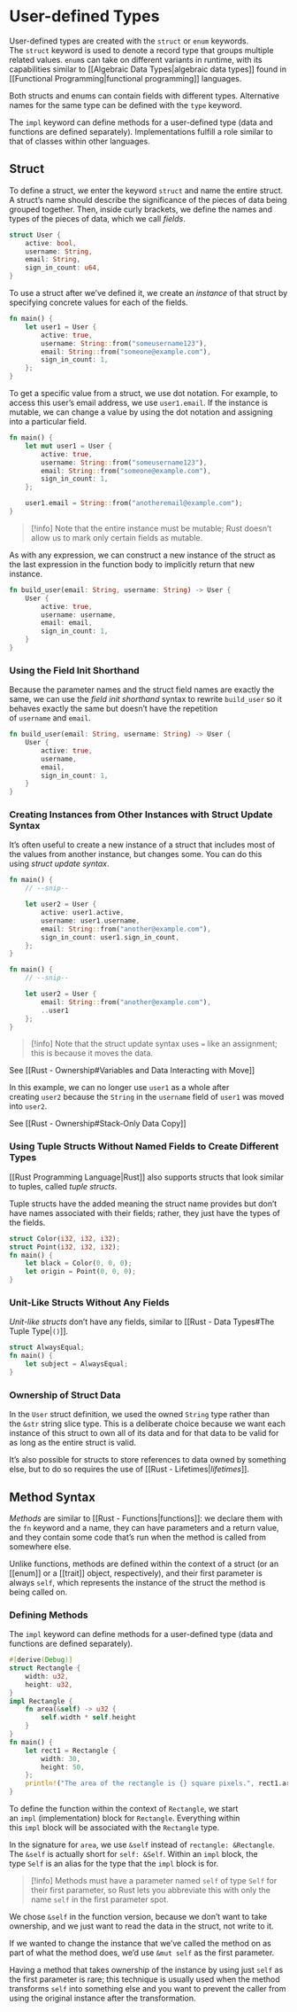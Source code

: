 # User-defined Types
User-defined types are created with the `struct` or `enum` keywords. The `struct` keyword is used to denote a record type that groups multiple related values. `enum`s can take on different variants in runtime, with its capabilities similar to [[Algebraic Data Types|algebraic data types]] found in [[Functional Programming|functional programming]] languages.

Both structs and enums can contain fields with different types. Alternative names for the same type can be defined with the `type` keyword.

The `impl` keyword can define methods for a user-defined type (data and functions are defined separately). Implementations fulfill a role similar to that of classes within other languages.

## Struct
To define a struct, we enter the keyword `struct` and name the entire struct. A struct’s name should describe the significance of the pieces of data being grouped together. Then, inside curly brackets, we define the names and types of the pieces of data, which we call *fields*.

```Rust
struct User {
	active: bool,
	username: String,
	email: String,
	sign_in_count: u64,
}
```

To use a struct after we’ve defined it, we create an _instance_ of that struct by specifying concrete values for each of the fields.

```Rust
fn main() {
    let user1 = User {
        active: true,
        username: String::from("someusername123"),
        email: String::from("someone@example.com"),
        sign_in_count: 1,
    };
}
```

To get a specific value from a struct, we use dot notation. For example, to access this user’s email address, we use `user1.email`. If the instance is mutable, we can change a value by using the dot notation and assigning into a particular field.

```Rust
fn main() {
    let mut user1 = User {
        active: true,
        username: String::from("someusername123"),
        email: String::from("someone@example.com"),
        sign_in_count: 1,
    };

    user1.email = String::from("anotheremail@example.com");
}
```

> [!info]
> Note that the entire instance must be mutable; Rust doesn’t allow us to mark only certain fields as mutable.

As with any expression, we can construct a new instance of the struct as the last expression in the function body to implicitly return that new instance.

```Rust
fn build_user(email: String, username: String) -> User {
	User {
		active: true,
		username: username,
		email: email,
		sign_in_count: 1,
	}
}
```

### Using the Field Init Shorthand
Because the parameter names and the struct field names are exactly the same, we can use the _field init shorthand_ syntax to rewrite `build_user` so it behaves exactly the same but doesn’t have the repetition of `username` and `email`.

```Rust
fn build_user(email: String, username: String) -> User {
    User {
        active: true,
        username,
        email,
        sign_in_count: 1,
    }
}
```

### Creating Instances from Other Instances with Struct Update Syntax
It’s often useful to create a new instance of a struct that includes most of the values from another instance, but changes some. You can do this using _struct update syntax_.
```Rust
fn main() {
    // --snip--

    let user2 = User {
        active: user1.active,
        username: user1.username,
        email: String::from("another@example.com"),
        sign_in_count: user1.sign_in_count,
    };
}
```

```Rust
fn main() {
    // --snip--

    let user2 = User {
        email: String::from("another@example.com"),
        ..user1
    };
}
```

> [!info]
> Note that the struct update syntax uses `=` like an assignment; this is because it moves the data.

See [[Rust - Ownership#Variables and Data Interacting with Move]]

In this example, we can no longer use `user1` as a whole after creating `user2` because the `String` in the `username` field of `user1` was moved into `user2`.

See [[Rust - Ownership#Stack-Only Data Copy]]

### Using Tuple Structs Without Named Fields to Create Different Types

[[Rust Programming Language|Rust]] also supports structs that look similar to tuples, called *tuple structs*.

Tuple structs have the added meaning the struct name provides but don’t have names associated with their fields; rather, they just have the types of the fields.

```Rust
struct Color(i32, i32, i32);
struct Point(i32, i32, i32);
fn main() {
	let black = Color(0, 0, 0);
	let origin = Point(0, 0, 0);
}
```

### Unit-Like Structs Without Any Fields
*Unit-like structs* don’t have any fields, similar to [[Rust - Data Types#The Tuple Type|`()`]].

```Rust
struct AlwaysEqual;
fn main() {
	let subject = AlwaysEqual;
}
```

### Ownership of Struct Data
In the `User` struct definition, we used the owned `String` type rather than the `&str` string slice type. This is a deliberate choice because we want each instance of this struct to own all of its data and for that data to be valid for as long as the entire struct is valid.

It’s also possible for structs to store references to data owned by something else, but to do so requires the use of [[Rust - Lifetimes|_lifetimes_]].

## Method Syntax
*Methods* are similar to [[Rust - Functions|functions]]: we declare them with the `fn` keyword and a name, they can have parameters and a return value, and they contain some code that’s run when the method is called from somewhere else.

Unlike functions, methods are defined within the context of a struct (or an [[enum]] or a [[trait]] object, respectively), and their first parameter is always `self`, which represents the instance of the struct the method is being called on.

### Defining Methods
The `impl` keyword can define methods for a user-defined type (data and functions are defined separately).

```Rust
#[derive(Debug)]
struct Rectangle {
	width: u32,
	height: u32,
}
impl Rectangle {
	fn area(&self) -> u32 {
		self.width * self.height
	}
}
fn main() {
	let rect1 = Rectangle {
		width: 30,
		height: 50,
	};
	println!("The area of the rectangle is {} square pixels.", rect1.area());
}
```

To define the function within the context of `Rectangle`, we start an `impl` (implementation) block for `Rectangle`. Everything within this `impl` block will be associated with the `Rectangle` type.

In the signature for `area`, we use `&self` instead of `rectangle: &Rectangle`. The `&self` is actually short for `self: &Self`. Within an `impl` block, the type `Self` is an alias for the type that the `impl` block is for.

> [!info]
> Methods must have a parameter named `self` of type `Self` for their first parameter, so Rust lets you abbreviate this with only the name `self` in the first parameter spot.

We chose `&self` in the function version, because we don’t want to take ownership, and we just want to read the data in the struct, not write to it.

If we wanted to change the instance that we’ve called the method on as part of what the method does, we’d use `&mut self` as the first parameter.

Having a method that takes ownership of the instance by using just `self` as the first parameter is rare; this technique is usually used when the method transforms `self` into something else and you want to prevent the caller from using the original instance after the transformation.

